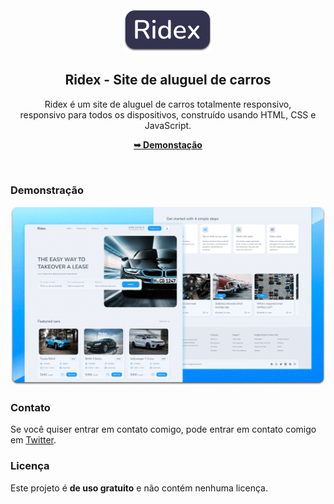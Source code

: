 <div align="center">

  <br />
  <br />
  
  <img src="./readme-images/project-logo.png" />

  <h2 align="center">Ridex - Site de aluguel de carros</h2>

  Ridex é um site de aluguel de carros totalmente responsivo, <br />responsivo para todos os dispositivos, construído usando HTML, CSS e JavaScript.

  <a href="https://ichumbo.github.io/Ridex/"><strong>➥ Demonstação</strong></a>

</div>

<br />

### Demonstração

![Ridex Desktop Demo](./readme-images/desktop.png "Desktop Demo")


### Contato

Se você quiser entrar em contato comigo, pode entrar em contato comigo em [Twitter](https://www.twitter.com/IanMelw).

### Licença

Este projeto é **de uso gratuito** e não contém nenhuma licença.
